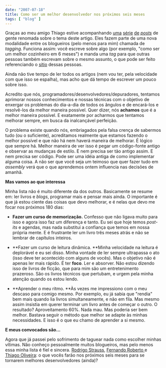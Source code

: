 ```yaml
---
date: "2007-07-18"
title: Como ser um melhor desenvolvedor nos próximos seis meses
tags: [ "blog" ]
---
```

Graças ao meu amigo Thiago estive acompanhando [uma](http://codebetter.com/blogs/scott.bellware/archive/2007/07/14/165610.aspx) [série](http://codebetter.com/blogs/jeffrey.palermo/archive/2007/07/09/6-months-to-become-a-better-developer.aspx) [de](http://graysmatter.codivation.com/HowIAmBecomingABetterDeveloperPart1OfInfinity.aspx) [_posts_](http://weblogs.asp.net/bsimser/archive/2007/07/05/being-a-better-developer-in-6-months.aspx) de gente renomada sobre o tema deste artigo. Eles fazem parte de uma nova modalidade entre os blogueiros (pelo menos para mim) chamada de _tagging._ Funciona assim: você escreve sobre algo (por exemplo, "como ser um melhor cozinheiro em 6 meses") e manda uma _tag_ para que outras pessoas também escrevam sobre o mesmo assunto, o que pode ser feito referenciando o [sítio](http://www.sualingua.com.br/06/06_site_saite_sitio.htm) dessas pessoas.

Ainda não tive tempo de ler todos os artigos (nem vou ter, pela velocidade com que isso se espalha), mas acho que dá tempo de escrever um pouco sobre isso.

Acredito que nós, programadores/desenvolvedores/depuradores, tentamos aprimorar nossos conhecimentos e nossas técnicas com o objetivo de enxergar os problemas do dia-a-dia de todos os ângulos e de encará-los e resolvê-los da melhor maneira possível. Quer dizer, nós **achamos** que é a melhor maneira possível. E exatamente por acharmos que tentamos melhorar sempre, em busca da inalcançável perfeição.

O problema existe quando nós, embriagados pela falsa crença de sabermos tudo (ou o suficiente), acreditamos realmente que estamos fazendo o melhor possível e que não há nem haverá maneira de melhorar. É lógico que sempre há. Melhor maneira de ver isso é pegar um código-fonte antigo e observar as mudanças de estilo. E nem precisa ser tão antigo assim. E nem precisa ser código. Pode ser uma idéia antiga de como implementar alguma coisa. A não ser que você seja um teimoso que quer fazer tudo em _assembly_ verá que o que aprendemos ontem influencia nas decisões de amanhã.

**Mas vamos ao que interessa**

Minha lista não é muito diferente da dos outros. Basicamente se resume em: ler livros e _blogs_, programar mais e pensar mais ainda. O importante é que já estou ciente das coisas que devo melhorar, e é nelas que devo me focar nos próximos 180 dias:

	
  * **Fazer um curso de memorização.** Confesso que não ligava muito para isso e agora isso faz um diferença e tanto. Eu sei que hoje temos _post-its_ e agendas, mas nada substitui a confiança que temos em nossa própria mente. E é frustrante ler um livro três meses atrás e não se lembrar de capítulos inteiros.

	
  * **Fazer um curso de leitura dinâmica. **Minha velocidade na leitura é deplorável e eu sei disso. Minha vontade de ler sempre ultrapassa o ato (isso deve ter acontecido com alguns de vocês). Mas o objetivo não é apenas ler mais rápido. É ter **foco**. Ler e absorver. Não estou dizendo isso de livros de ficção, que para mim são um entretenimento prazeroso. São os livros técnicos que pertubam, e urgem pela minha atenção quando os estou lendo.

	
  * **Aprender o meu ritmo. **Às vezes me impressiono com o meu descaso para comigo mesmo. Por exemplo, eu já sabia que "rendia" bem mais quando lia livros simultaneamente, e não em fila. Mas mesmo assim insistia em querer terminar um livro antes de começar o outro. O resultado? Aproveitamento 60%. Nada mau. Mas poderia ser bem melhor. Bastava seguir o método que melhor se adapte às minhas necessidades. E isso é o que eu chamo de aprender a si mesmo.

**E meus convocados são...**

Agora que já passei pelo sofrimento de taguear nada como escolher minhas vítimas. Não conheço pessoalmente muitos blogueiros, mas pelo menos essa minha lista é fiel e sincera. [Rodrigo Strauss](http://1bit.com.br/content.1bit/weblog/um_melhor_programador), [Fernando Roberto ](http://www.driverentry.com.br/blog/2007/07/exallocatepool-with-tagging.html)e [Thiago Oliveira](http://codebehind.wordpress.com/2007/07/22/como-ser-um-melhor-programador-nos-proximos-6-meses/): o que vocês farão nos próximos seis meses para se tornarem melhores desenvolvedores (ainda)?
